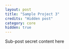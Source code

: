 ```yaml
---
layout: post
title: "Sample Project 3"
credits: "Hidden post"
category: core
hidden: true
---
```


Sub-post secret content here